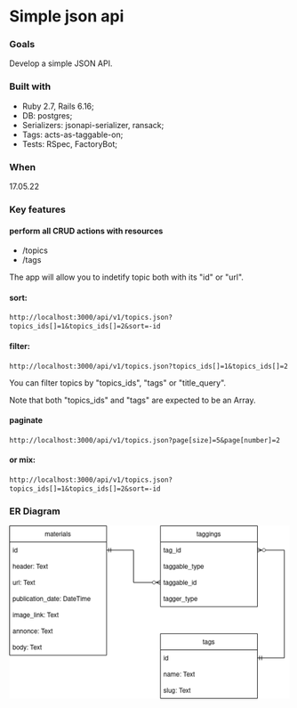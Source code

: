 # Simple json api

### Goals
Develop a simple JSON API.

### Built with
- Ruby 2.7, Rails 6.16;
- DB: postgres;
- Serializers: jsonapi-serializer, ransack;
- Tags: acts-as-taggable-on;
- Tests: RSpec, FactoryBot;
    
### When
17.05.22

### Key features
#### perform all CRUD actions with resources
- /topics
- /tags

The app will allow you to indetify topic both with its "id" or "url". 

#### sort:
```
http://localhost:3000/api/v1/topics.json?topics_ids[]=1&topics_ids[]=2&sort=-id

```

#### filter:
```
http://localhost:3000/api/v1/topics.json?topics_ids[]=1&topics_ids[]=2
```
You can filter topics by "topics_ids", "tags" or "title_query".

Note that both "topics_ids" and "tags" are expected to be an Array.

#### paginate
```
http://localhost:3000/api/v1/topics.json?page[size]=5&page[number]=2
```

#### or mix:
```
http://localhost:3000/api/v1/topics.json?topics_ids[]=1&topics_ids[]=2&sort=-id
```

### ER Diagram
![alt text](https://github.com/peresvetjke/simple_json_api/blob/main/simple_json_api_v0.2.drawio.png?raw=true)
